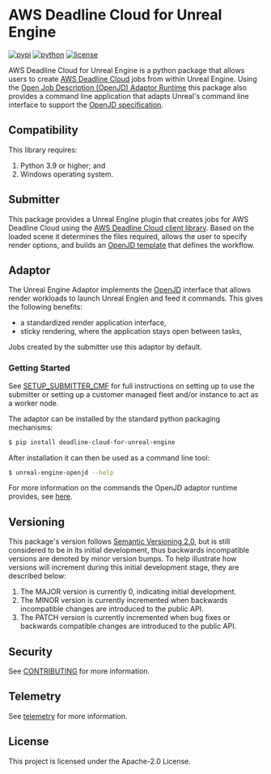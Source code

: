 # AWS Deadline Cloud for Unreal Engine

[![pypi](https://img.shields.io/pypi/v/deadline-cloud-for-unreal-engine.svg?style=flat)](https://pypi.python.org/pypi/deadline-cloud-for-unreal-engine)
[![python](https://img.shields.io/pypi/pyversions/deadline-cloud-for-unreal-engine.svg?style=flat)](https://pypi.python.org/pypi/deadline-cloud-for-unreal-engine)
[![license](https://img.shields.io/pypi/l/deadline-cloud-for-unreal-engine.svg?style=flat)](https://github.com/aws-deadline/deadline-cloud-for-unreal-engine/blob/mainline/LICENSE)

[deadline-cloud]: https://docs.aws.amazon.com/deadline-cloud/latest/userguide/what-is-deadline-cloud.html
[deadline-cloud-client]: https://github.com/aws-deadline/deadline-cloud
[openjd]: https://github.com/OpenJobDescription/openjd-specifications/wiki
[openjd-adaptor-runtime]: https://github.com/OpenJobDescription/openjd-adaptor-runtime-for-python
[openjd-adaptor-runtime-lifecycle]: https://github.com/OpenJobDescription/openjd-adaptor-runtime-for-python/blob/release/README.md#adaptor-lifecycle

AWS Deadline Cloud for Unreal Engine is a python package that allows users to create [AWS Deadline Cloud][deadline-cloud] jobs from within Unreal Engine. Using the [Open Job Description (OpenJD) Adaptor Runtime][openjd-adaptor-runtime] this package also provides a command line application that adapts Unreal's command line interface to support the [OpenJD specification][openjd].

## Compatibility

This library requires:

1. Python 3.9 or higher; and
2. Windows operating system.

## Submitter

This package provides a Unreal Engine plugin that creates jobs for AWS Deadline Cloud using the [AWS Deadline Cloud client library][deadline-cloud-client]. Based on the loaded scene it determines the files required, allows the user to specify render options, and builds an [OpenJD template][openjd] that defines the workflow.

## Adaptor

The Unreal Engine Adaptor implements the [OpenJD][openjd-adaptor-runtime] interface that allows render workloads to launch Unreal Engien and feed it commands. This gives the following benefits:

- a standardized render application interface,
- sticky rendering, where the application stays open between tasks,

Jobs created by the submitter use this adaptor by default.

### Getting Started

See [SETUP_SUBMITTER_CMF](https://github.com/aws-deadline/deadline-cloud-for-unreal-engine/blob/mainline/SETUP_SUBMITTER_CMF.md) for full instructions on setting up to use the submitter or setting up a customer managed fleet and/or instance to act as a worker node.

The adaptor can be installed by the standard python packaging mechanisms:

```sh
$ pip install deadline-cloud-for-unreal-engine
```

After installation it can then be used as a command line tool:

```sh
$ unreal-engine-openjd --help
```

For more information on the commands the OpenJD adaptor runtime provides, see [here][openjd-adaptor-runtime-lifecycle].

## Versioning

This package's version follows [Semantic Versioning 2.0](https://semver.org/), but is still considered to be in its
initial development, thus backwards incompatible versions are denoted by minor version bumps. To help illustrate how
versions will increment during this initial development stage, they are described below:

1. The MAJOR version is currently 0, indicating initial development.
2. The MINOR version is currently incremented when backwards incompatible changes are introduced to the public API.
3. The PATCH version is currently incremented when bug fixes or backwards compatible changes are introduced to the public API.

## Security

See [CONTRIBUTING](https://github.com/aws-deadline/deadline-cloud-for-unreal-engine/blob/release/CONTRIBUTING.md#security-issue-notifications) for more information.

## Telemetry

See [telemetry](https://github.com/aws-deadline/deadline-cloud-for-unreal-engine/blob/release/docs/telemetry.md) for more information.

## License

This project is licensed under the Apache-2.0 License.

